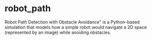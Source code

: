 # robot_path
Robot Path Detection with Obstacle Avoidance" is a Python-based simulation that models how a simple robot would navigate a 2D space (represented by an image) while avoiding obstacles. 
